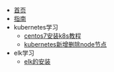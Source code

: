 * [首页](zh-cn/首页.md)
* [指南](zh-cn/guide)
* kubernetes学习
  * [centos7安装k8s教程](zh-cn/centos7安装k8s教程.md)
  * [kubernetes新增删除node节点](zh-cn/kubernetes新增删除node节点.md)
* elk学习
  * [elk的安装](zh-cn/elk的安装.md)
